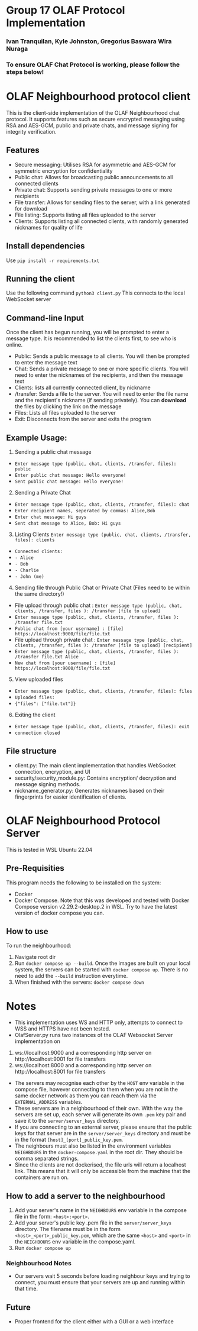# Group 17 OLAF Protocol Implementation
### Ivan Tranquilan, Kyle Johnston, Gregorius Baswara Wira Nuraga
### To ensure OLAF Chat Protocol is working, please follow the steps below!

# OLAF Neighbourhood protocol client
This is the client-side implementation of the OLAF Neighbourhood chat protocol. It supports features such as secure encrypted messaging using RSA and AES-GCM, public and private chats, and message signing for integrity verification.

## Features
- Secure messaging: Utilises RSA for asymmetric and AES-GCM for symmetric encryption for confidentiality
- Public chat: Allows for broadcasting public announcements to all connected clients
- Private chat: Supports sending private messages to one or more recipients
- File transfer: Allows for sending files to the server, with a link generated for download
- File listing: Supports listing all files uploaded to the server
- Clients: Supports listing all connected clients, with randomly generated nicknames for quality of life

## Install dependencies
Use `pip install -r requirements.txt`

## Running the client
Use the following command `python3 client.py`
This connects to the local WebSocket server

## Command-line Input
Once the client has begun running, you will be prompted to enter a message type. It is recommended to list the clients first, to see who is online.
- Public: Sends a public message to all clients. You will then be prompted to enter the message text
- Chat: Sends a private message to one or more specific clients. You will need to enter the nicknames of the recipients, and then the message text
- Clients: lists all currently connected client, by nickname
- /transfer: Sends a file to the server. You will need to enter the file name and the recipient's nickname (if sending privately). You can **download** the files by clicking the link on the message
- Files: Lists all files uploaded to the server
- Exit: Disconnects from the server and exits the program

## Example Usage:
1. Sending a public chat message
-  `Enter message type (public, chat, clients, /transfer, files): public`
-  `Enter public chat message: Hello everyone!`
-  `Sent public chat message: Hello everyone!`
2. Sending a Private Chat
-  `Enter message type (public, chat, clients, /transfer, files): chat`
-  `Enter recipient names, seperated by commas: Alice,Bob`
-  `Enter chat message: Hi guys`
-  `Sent chat message to Alice, Bob: Hi guys`
3. Listing Clients
`Enter message type (public, chat, clients, /transfer, files): clients`
-  `Connected clients:`
-  `- Alice`
-  `- Bob`
-  `- Charlie`
-  `- John (me)`
4. Sending file through Public Chat or Private Chat (Files need to be within the same directory!)
- File upload through public chat : `Enter message type (public, chat, clients, /transfer, files ): /transfer [file to upload]`
-  `Enter message type (public, chat, clients, /transfer, files ): /transfer file.txt`
-  `Public chat from [your username] : [file] https://localhost:9000/file/file.txt`
- File upload through private chat : `Enter message type (public, chat, clients, /transfer, files ): /transfer [file to upload] [recipient]`
-  `Enter message type (public, chat, clients, /transfer, files ): /transfer file.txt Alice`
-  `New chat from [your username] : [file] https://localhost:9000/file/file.txt`
5. View uploaded files
-  `Enter message type (public, chat, clients, /transfer, files): files`
-  `Uploaded files:`
-  `{"files": ["file.txt"]}`
6. Exiting the client
-  `Enter message type (public, chat, clients, /transfer, files): exit`
-  `connection closed`

## File structure
- client.py: The main client implementation that handles WebSocket connection, encryption, and UI
- security/security_module.py: Contains encryption/ decryption and message signing methods.
- nickname_generator.py: Generates nicknames based on their fingerprints for easier identification of clients.

# OLAF Neighbourhood Protocol Server
This is tested in WSL Ubuntu 22.04

## Pre-Requisities
This program needs the following to be installed on the system:
- Docker
- Docker Compose. Note that this was developed and tested with Docker Compose version v2.29.2-desktop.2 in WSL. Try to have the latest version of docker compose you can.

## How to use
To run the neighbourhood:
1. Navigate root dir
2. Run `docker compose up --build`. Once the images are built on your local system, the servers can be started with `docker compose up`. There is no need to add the `--build` instruction everytime.
3. When finished with the servers: `docker compose down`
# Notes
- This implementation uses WS and HTTP only, attempts to connect to WSS and HTTPS have not been tested.
- OlafServer.py runs two instances of the OLAF Websocket Server implementation on
1.  ws://localhost:9000 and a corresponding http server on http://localhost:9001 for file transfers
2.  ws://localhost:8000 and a corresponding http server on http://localhost:8001 for file transfers
- The servers may recognise each other by the `HOST` env variable in the compose file, however connecting to them when you are not in the same docker network as them you can reach them via the `EXTERNAL_ADDRESS` variables.
- These servers are in a neighbourhood of their own. With the way the servers are set up, each server will generate its own `.pem` key pair and save it to the `server/server_keys` directory.
- If you are connecting to an external server, please ensure that the public keys for that server are in the `server/server_keys` directory and must be in the format `[host]_[port]_public_key.pem`. 
- The neighbours must also be listed in the environment variables `NEIGHBOURS` in the `docker-compose.yaml` in the root dir. They should be comma separated strings.
- Since the clients are not dockerised, the file urls will return a localhost link. This means that it will only be accessible from the machine that the containers are run on.

## How to add a server to the neighbourhood
1. Add your server's name in the `NEIGHBOURS` env variable in the compose file in the form: `<host>:<port>`.
2. Add your server's public key .pem file in the `server/server_keys` directory. The filename must be in the form `<host>_<port>_public_key.pem`, which are the same `<host>` and `<port>` in the `NEIGHBOURS` env variable in the compose.yaml.
3. Run `docker compose up`

### Neighbourhood Notes
- Our servers wait 5 seconds before loading neighbour keys and trying to connect, you must ensure that your servers are up and running within that time.

## Future
- Proper frontend for the client either with a GUI or a web interface
